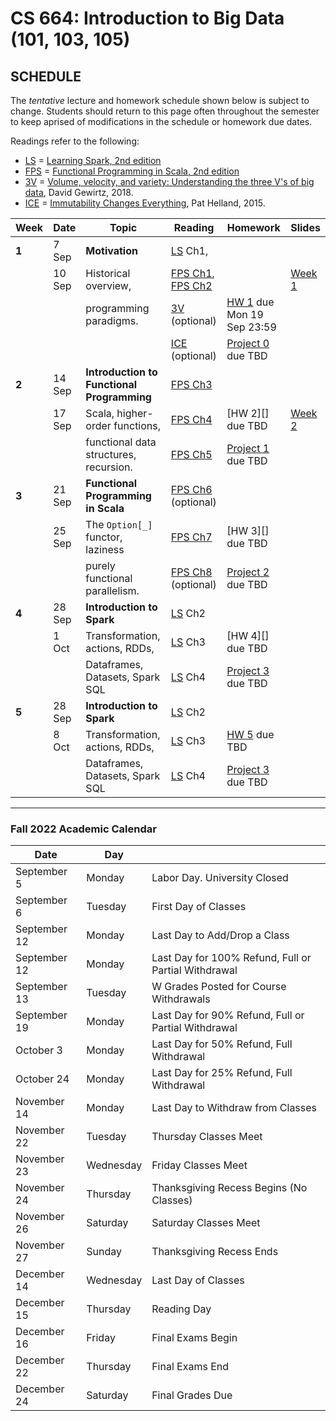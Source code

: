 # CS 664: Introduction to Big Data (101, 103, 105)

## SCHEDULE

The *tentative* lecture and homework schedule shown below is subject to change.  Students should return to this page often throughout the semester to keep aprised of modifications in the schedule or homework due dates.

Readings refer to the following:

+  [LS][] = [Learning Spark, 2nd edition](https://pages.databricks.com/rs/094-YMS-629/images/LearningSpark2.0.pdf)
+  [FPS][] = [Functional Programming in Scala, 2nd edition](https://livebook.manning.com/book/functional-programming-in-scala-second-edition)
+  [3V][] = [Volume, velocity, and variety: Understanding the three V's of big data][], David Gewirtz, 2018.
+  [ICE][] = [Immutability Changes Everything][], Pat Helland, 2015.



| **Week** | **Date** | **Topic**                                  | **Reading**              | **Homework**                             | **Slides** |
|----------|----------|--------------------------------------------|--------------------------|------------------------------------------|------------|
| **1**    | 7 Sep    | **Motivation**                             | [LS][] Ch1,              |                                          |            |
|          | 10 Sep   | Historical overview,                       | [FPS Ch1][], [FPS Ch2][] |                                          | [Week 1][] |
|          |          | programming paradigms.                     | [3V][] (optional)        | [HW 1][] due Mon 19 Sep 23:59            |            |
|          |          |                                            | [ICE][] (optional)       | [Project 0][] due TBD                    |            |
| **2**    | 14 Sep   | **Introduction to Functional Programming** | [FPS Ch3][]              |                                          |            |
|          | 17 Sep   | Scala, higher-order functions,             | [FPS Ch4][]              | [HW 2][] due TBD                         | [Week 2][] |
|          |          | functional data structures, recursion.     | [FPS Ch5][]              | [Project 1][] due TBD                    |            |
| **3**    | 21 Sep   | **Functional Programming in Scala**        | [FPS Ch6][] (optional)   |                                          |            |
|          | 25 Sep   | The `Option[_]` functor, laziness          | [FPS Ch7][]              | [HW 3][] due TBD                         |            |
|          |          | purely functional parallelism.             | [FPS Ch8][] (optional)   | [Project 2][] due TBD                    |            |
| **4**    | 28 Sep   | **Introduction to Spark**                  | [LS][] Ch2               |                                          |            |
|          | 1 Oct    | Transformation, actions, RDDs,             | [LS][] Ch3               | [HW 4][] due TBD                         |            |
|          |          | Dataframes, Datasets, Spark SQL            | [LS][] Ch4               | [Project 3][] due TBD                    |            |
| **5**    | 28 Sep   | **Introduction to Spark**                  | [LS][] Ch2               |                                          |            |
|          | 8 Oct    | Transformation, actions, RDDs,             | [LS][] Ch3               | [HW 5][] due TBD                         |            |
|          |          | Dataframes, Datasets, Spark SQL            | [LS][] Ch4               | [Project 3][] due TBD                    |            |



----------------------

### Fall 2022 Academic Calendar

| **Date** | **Day** |   |
|--------|--------|---------------------------------|
| September	5 | Monday | Labor Day. University Closed |
| September	6 | Tuesday | First Day of Classes |
| September	12 | Monday | Last Day to Add/Drop a Class |
| September	12 | Monday | Last Day for 100% Refund, Full or Partial Withdrawal |
| September	13 | Tuesday | W Grades Posted for Course Withdrawals |
| September	19 | Monday | Last Day for 90% Refund, Full or Partial Withdrawal |
| October	3 | Monday | Last Day for 50% Refund, Full Withdrawal |
| October	24 | Monday | Last Day for 25% Refund, Full Withdrawal |
| November	14 | Monday | Last Day to Withdraw from Classes  |
| November	22 | Tuesday | Thursday Classes Meet |
| November	23 | Wednesday | Friday Classes Meet |
| November	24 | Thursday | Thanksgiving Recess Begins (No Classes) |
| November	26 | Saturday | Saturday Classes Meet |
| November	27 | Sunday | Thanksgiving Recess Ends |
| December	14 | Wednesday | Last Day of Classes |
| December	15 | Thursday | Reading Day |
| December	16 | Friday | Final Exams Begin |
| December	22 | Thursday | Final Exams End |
| December	24 | Saturday | Final Grades Due |




[3V]: https://www.zdnet.com/article/volume-velocity-and-variety-understanding-the-three-vs-of-big-data/
[final exams]: https://www5.njit.edu/registrar/exams/finalexams.php

[FPS]: https://livebook.manning.com/book/functional-programming-in-scala-second-edition/
[FPS Ch1]: https://livebook.manning.com/book/functional-programming-in-scala-second-edition/chapter-1/v-6/
[FPS Ch2]: https://livebook.manning.com/book/functional-programming-in-scala-second-edition/chapter-2/v-6/
[FPS Ch3]: https://livebook.manning.com/book/functional-programming-in-scala-second-edition/chapter-3/v-6/
[FPS Ch4]: https://livebook.manning.com/book/functional-programming-in-scala-second-edition/chapter-4/v-6/
[FPS Ch5]: https://livebook.manning.com/book/functional-programming-in-scala-second-edition/chapter-5/v-6/

[FPS Ch6]: https://livebook.manning.com/book/functional-programming-in-scala-second-edition/chapter-6/v-6/
[FPS Ch7]: https://livebook.manning.com/book/functional-programming-in-scala-second-edition/chapter-7/v-6/
[FPS Ch8]: https://livebook.manning.com/book/functional-programming-in-scala-second-edition/chapter-8/v-6/


<!-- HW LINKS -->
[Gradescope]: https://www.gradescope.com/courses/441050

[HW 1]: https://www.gradescope.com/
<!-- [HW 2]: https://www.gradescope.com/courses/441050 -->
<!-- [HW 3]: https://www.gradescope.com/courses/441050 -->
<!-- [HW 4]: https://www.gradescope.com/courses/441050 -->
<!-- [HW 5]: https://www.gradescope.com/courses/441050 -->
<!-- [HW 6]: https://www.gradescope.com/courses/441050 -->
<!-- [HW 7]: https://www.gradescope.com/courses/441050 -->
<!-- [HW 8]: https://www.gradescope.com/courses/441050 -->
<!-- [HW 9]: https://www.gradescope.com/courses/441050 -->
<!-- [HW 10]: https://www.gradescope.com/courses/441050 -->
<!-- [HW 11]: https://www.gradescope.com/courses/441050 -->

<!-- [HW 2]: https://github.com/williamdemeo/cs644-fall2022/blob/master/lecture/dne.md -->
<!-- [HW 3]: https://github.com/williamdemeo/cs644-fall2022/blob/master/lecture/dne.md -->
<!-- [HW 4]: https://github.com/williamdemeo/cs644-fall2022/blob/master/lecture/dne.md -->
[HW 5]: https://github.com/williamdemeo/cs644-fall2022/blob/master/lecture/dne.md
[HW 6]: https://github.com/williamdemeo/cs644-fall2022/blob/master/lecture/dne.md
[HW 7]: https://github.com/williamdemeo/cs644-fall2022/blob/master/lecture/dne.md
[HW 8]: https://github.com/williamdemeo/cs644-fall2022/blob/master/lecture/dne.md
[HW 9]: https://github.com/williamdemeo/cs644-fall2022/blob/master/lecture/dne.md
[HW 10]: https://github.com/williamdemeo/cs644-fall2022/blob/master/lecture/dne.md
[HW 11]: https://github.com/williamdemeo/cs644-fall2022/blob/master/lecture/dne.md


[ICE]: https://www.cidrdb.org/cidr2015/Papers/CIDR15_Paper16.pdf
[Immutability Changes Everything]: https://www.cidrdb.org/cidr2015/Papers/CIDR15_Paper16.pdf

[KUPF]: https://goo.gl/maps/GjhP3cjrMAJSzVFt5
[KUPF 202]: https://goo.gl/maps/GjhP3cjrMAJSzVFt5

[LS]: https://pages.databricks.com/rs/094-YMS-629/images/LearningSpark2.0.pdf


<!-- Project LINKS -->
[Project 0]: https://github.com/williamdemeo/cs644-fall2022/tree/master/projects/Project0
[Project 1]: https://github.com/williamdemeo/cs644-fall2022/tree/master/projects/Project1
[Project 2]: https://github.com/williamdemeo/cs644-fall2022/tree/master/projects/Project2
[Project 3]: https://github.com/williamdemeo/cs644-fall2022/tree/master/projects/Project3
[Project 4]: https://github.com/williamdemeo/cs644-fall2022/tree/master/projects/Project4

[Volume, velocity, and variety: Understanding the three V's of big data]: https://www.zdnet.com/article/volume-velocity-and-variety-understanding-the-three-vs-of-big-data/

[Getting Started with Apache Spark]: https://docs.databricks.com/getting-started/spark/quick-start.html
[Getting Started with Azure (with Databricks)]: https://docs.microsoft.com/en-us/training/modules/get-started-azure-databricks/5-exercise
[Azure ML exercises]: https://microsoftlearning.github.io/dp-090-databricks-ml/


[Week 1]: https://github.com/williamdemeo/cs644-fall2022/blob/main/lecture/Lecture_Week01.pdf
[Week 2]: https://github.com/williamdemeo/cs644-fall2022/blob/main/lecture/Lecture_Week02.pdf
